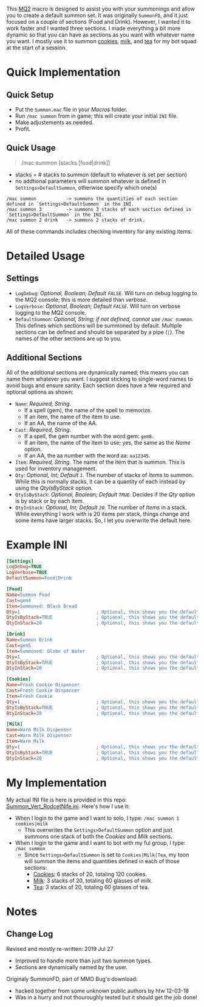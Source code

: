 This [MQ2](https://www.macroquest2.com) macro is designed to assist you with your summonings and allow you to create a default summon set.
It was originally `SummonFD`, and it just focused on a couple of sections (Food and Drink).
However, I wanted it to work faster and I wanted three sections.
I made everything a bit more dynamic so that you can have as sections as you want with whatever name you want.
I mostly use it to summon [cookies](http://everquest.allakhazam.com/db/item.html?item=104648), [milk](http://everquest.allakhazam.com/db/item.html?item=90001), and [tea](http://everquest.allakhazam.com/db/item.html?item=113131) for my bot squad at the start of a session.

# Quick Implementation

## Quick Setup

- Put the `Summon.mac` file in your *Macros* folder.
- Run `/mac summon` from in game; this will create your initial `INI` file.
- Make adjustements as needed.
- Profit.

## Quick Usage

> /mac summon [stacks [food|drink]]

- stacks = # stacks to summon (default to whatever is set per section)
- no addtional parameters will summon whatever is defined in `Settings>DefaultSummon`, otherwise specify which one(s)

```
/mac summon           -> summons the quantities of each section defined in `Settings>DefaultSummon` in the INI.
/mac summon 3         -> summons 3 stacks of each section defined in `Settings>DefaultSummon` in the INI.
/mac summon 2 drink   -> summons 2 stacks of drink.
```

All of these commands includes checking inventory for any existing items.

# Detailed Usage

## Settings

- `LogDebug`: *Optional, Boolean; Default `FALSE`.* Will turn on debug logging to the MQ2 console; this is more detailed than *verbose*.
- `LogVerbose`: *Optional, Boolean; Default `FALSE`.* Will turn on verbose logging to the MQ2 console.
- `DefaultSummon`: *Optional, String; if not defined, cannot use `/mac summon`.* This defines which sections will be summoned by default. Multiple sections can be defined and should be separated by a pipe (`|`). The names of the other sections are up to you.

## Additional Sections

All of the additional sections are dynamically named; this means you can name them whatever you want.
I suggest sticking to single-word names to avoid bugs and ensure sanity.
Each section does have a few required and optional options as shown:

- `Name`: *Required, String.*
  - If a spell (gem), the name of the spell to memorize.
  - If an item, the name of the item to use.
  - If an AA, the name of the AA.
- `Cast`: *Required, String.*
  - If a spell, the gem number with the word gem: `gem8`.
  - If an item, the name of the item to use; yes, the same as the *Name* option.
  - If an AA, the aa number with the word aa: `aa12345`.
- `Item`: *Required, String.* The name of the item that is summon. This is used for inventory management.
- `Qty`: *Optional, Int; Default `1`.* The number of stacks of *Items* to summon. While this is normally stacks, it can be a quantity of each instead by using the *QtyIsByStack* option.
- `QtyIsByStack`: *Optional, Boolean; Default `TRUE`.* Decides if the *Qty* option is by stack or by each item.
- `QtyInStack`: *Optional, Int; Default `20`.* The number of *Items* in a stack. While everything I work with is 20 items per stack, things change and some items have larger stacks. So, I let you overwrite the default here.

# Example INI

```ini
[Settings]
LogDebug=TRUE
LogVerbose=TRUE
DefaultSummon=Food|Drink

[Food]
Name=Summon Food
Cast=gem4
Item=Summoned: Black Bread
Qty=1                            ; Optional, this shows you the default value
QtyIsByStack=TRUE                ; Optional, this shows you the default value
QtyInStack=20                    ; Optional, this shows you the default value

[Drink]
Name=Summon Drink
Cast=gem5
Item=Summoned: Globe of Water
Qty=1                            ; Optional, this shows you the default value
QtyIsByStack=TRUE                ; Optional, this shows you the default value
QtyInStack=20                    ; Optional, this shows you the default value

[Cookies]
Name=Fresh Cookie Dispenser
Cast=Fresh Cookie Dispenser
Item=Fresh Cookie
Qty=1                            ; Optional, this shows you the default value
QtyIsByStack=TRUE                ; Optional, this shows you the default value
QtyInStack=20                    ; Optional, this shows you the default value

[Milk]
Name=Warm Milk Dispenser
Cast=Warm Milk Dispenser
Item=Warm Milk
Qty=1                            ; Optional, this shows you the default value
QtyIsByStack=TRUE                ; Optional, this shows you the default value
QtyInStack=20                    ; Optional, this shows you the default value
```

# My Implementation

My actual INI file is here is provided in this repo: [Summon_Vert_RodcetNife.ini](https://github.com/VertigoRay/MQ2-Summon/blob/master/Summon_Vert_RodcetNife.ini).
Here's how I use it:

- When I login to the game and I want to solo, I type: `/mac summon 1 cookies|milk`
  - This overwrites the `Settings>DefaultSummon` option and just summons one stack of both the *Cookies* and *Milk* sections.
- When I login to the game and I want to bot with my ful group, I type: `/mac summon`
  - Since `Settings>DefaultSummon` is set to `Cookies|Milk|Tea`, my toon will summon the items and quantities defined in each of those sections:
    - [Cookies](http://everquest.allakhazam.com/db/item.html?item=104648): 6 stacks of 20, totaling 120 cookies.
    - [Milk](http://everquest.allakhazam.com/db/item.html?item=90001): 3 stacks of 20, totaling 60 glasses of milk.
    - [Tea](http://everquest.allakhazam.com/db/item.html?item=113131): 3 stacks of 20, totaling 60 glasses of tea.

# Notes

## Change Log

Revised and mostly re-written: 2019 Jul 27

- Improved to handle more than just two summon types.
- Sections are dynamically named by the user.

Originaly SummonFD, part of MMO Bug's download:

- hacked together from some unknown public authors by htw 12-03-18
- Was in a hurry and not thouroughly tested but it should get the job done!
